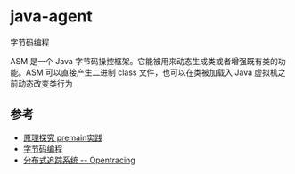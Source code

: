 # java-agent

字节码编程

ASM 是一个 Java 字节码操控框架。它能被用来动态生成类或者增强既有类的功能。ASM 可以直接产生二进制 class 文件，也可以在类被加载入 Java 虚拟机之前动态改变类行为

## 参考

- [原理探究 premain实践](https://www.dazhuanlan.com/superduperdrive/topics/1657570) 
- [字节码编程](https://github.com/fuzhengwei/CodeGuide#7-%E5%AD%97%E8%8A%82%E7%A0%81%E7%BC%96%E7%A8%8B)   
- [分布式追踪系统 -- Opentracing](https://zhuanlan.zhihu.com/p/83654617)   

